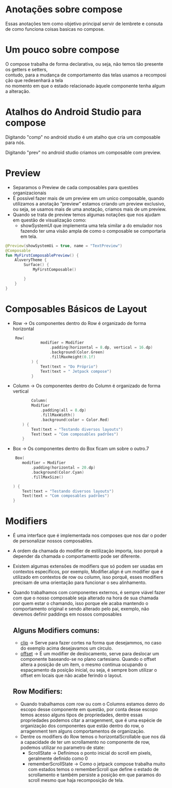 
# Anotações sobre compose

Essas anotações tem como objetivo principal servir de lembrete e consuta de como funciona coisas basicas no compose.

# Um pouco sobre compose

O compose trabalha de forma declarativa, ou seja, não temos tão presente os getters e setters,
contudo, para a mudança de comportamento das telas usamos a recomposição que redesenhará a tela
no momento em que o estado relacionado àquele componente tenha alguma alteração.

# Atalhos do Android Studio para compose
Digitando "comp" no android studio é um atalho que cria um composable para nós.

Digitando "prev" no android studio criamos um composable com preview.

# Preview
* Separamos o Preview de cada composables para questões organizacionais
* É possível fazer mais de um preview em um unico composable, quando utilizamos a anotação “preview” estamos criando um preview exclusivo, ou seja, se usamos mais de uma anotação, criamos mais de um preview.
* Quando se trata de preview temos algumas notações que nos ajudam em questão de visualização como:
  * showSystemUI que implementa uma tela similar a do emulador nos fazendo ter uma visão ampla de como o composable se comportaria em tela.
```Kotlin
@Preview(showSystemUi = true, name = "TextPreview")
@Composable
fun MyFirstComposablePreview() {
    AluveryTheme {
        Surface() {
            MyFirstComposable()

        }
    }
}
```

# Composables Básicos de Layout

* Row -> Os componentes dentro do Row é organizado de forma horizontal
    ```kotlin
     Row(
                modifier = Modifier
                    .padding(horizontal = 8.dp, vertical = 16.dp)
                    .background(Color.Green)
                    .fillMaxHeight(0.1f)
            ) {
                Text(text = "Do Próprio")
                Text(text = " Jetpack compose")
            }
    ```
* Column -> Os componentes dentro do Column é organizado de forma vertical
    ```kotlin
            Column(
            Modifier
                .padding(all = 8.dp)
                .fillMaxWidth()
                .background(color = Color.Red)
        ) {
            Text(text = "Testando diversos layouts")
            Text(text = "Com composables padrões")
        }
    ```
* Box -> Os componentes dentro do Box ficam um sobre o outro.7
    ```kotlin
     Box(
        modifier = Modifier
            .padding(horizontal = 20.dp)
            .background(Color.Cyan)
            .fillMaxSize()

    ) {
        Text(text = "Testando diversos layouts")
        Text(text = "Com composables padrões")
    }
    ```

# Modifiers

* É uma interface que é implementada nos composes que nos dar o poder de personalizar nossos composables.
* A ordem da chamada do modifier de estilização importa, isso porquê a depender da chamada o comportamento pode ser diferente.
* Existem algumas extensões de modifiers que só podem ser usadas em contextos específicos, por exemplo, Modifier.align é um modifier que é utilizado em contextos de row ou column, isso porquê, esses modifiers precisam de uma orientação para funcionar o seu alinhamento.
* Quando trabalhamos com componentes externos, é sempre viável fazer com que o nosso composable seja alterado na hora de sua chamada por quem estar o chamando, isso porque ele acaba mantendo o comportamento original e sendo alterado pelo pai, exemplo, não devemos definir paddings em nossos composables

  ## Alguns Modifiers comuns:
  * [clip](https://foso.github.io/Jetpack-Compose-Playground/cookbook/how_to_create_custom_shape/) -> Serve para fazer cortes na forma que desejammos, no caso do exemplo acima desejavamos um circulo.
  * [offset](https://developer.android.com/jetpack/compose/modifiers#offset) -> É um modifier de deslocamento, serve para deslocar um componente baseando-se no plano cartesiano. Quando o offset altera a posição de um item,  o mesmo continua ocupando o espaçamento da posição inicial, ou seja, é sempre bom utilizar o offset em locais que não acabe ferindo  o layout.
  ## Row Modifiers:
  * Quando trabalhamos com row ou com o Columns estamos denro do escopo desse componente em questão, por conta desse escopo temos acesso alguns tipos de propriedades, dentre essas propriedades podemos citar a arragenment, que é uma espécie de organização dos componentes que estão dentro do row, o arragenment tem alguns comportamentos de organização.
  * Dentre os modifiers do Row temos o horizontalScrollable que nos dá a capacidade de ter um scrollamento no componente de row, podemos utilizar no parametro de state:
    * ScrollState -> Definimos o ponto inicial do scroll em pixels, geralmente definido como 0
    *  rememberScrollState -> Como o jetpack compose trabalha muito com estados temos o rememberScroll que define o estado de scrollamento e também persiste a posição em que paramos do scroll mesmo que haja recomposição de tela.
